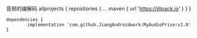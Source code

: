 音频的编解码
allprojects {
		repositories {
			...
			maven { url 'https://jitpack.io' }
		}
	}
  
	dependencies {
	        implementation 'com.github.JiangAndroidwork:MyAudioPrise:v1.0'
	}
